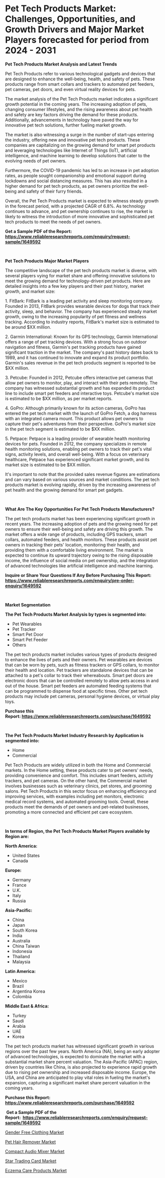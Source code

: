 <p><h1>Pet Tech Products Market: Challenges, Opportunities, and Growth Drivers and Major Market Players forecasted for period from 2024 - 2031</h1></p><p><strong>Pet Tech Products Market Analysis and Latest Trends</strong></p>
<p><p>Pet Tech Products refer to various technological gadgets and devices that are designed to enhance the well-being, health, and safety of pets. These products range from smart collars and trackers to automated pet feeders, pet cameras, pet doors, and even virtual reality devices for pets.</p><p>The market analysis of the Pet Tech Products market indicates a significant growth potential in the coming years. The increasing adoption of pets, changing consumer lifestyles, and the rising awareness about pet health and safety are key factors driving the demand for these products. Additionally, advancements in technology have paved the way for innovative pet tech solutions, further fueling market growth.</p><p>The market is also witnessing a surge in the number of start-ups entering the industry, offering new and innovative pet tech products. These companies are capitalizing on the growing demand for smart pet products and leveraging technologies like Internet of Things (IoT), artificial intelligence, and machine learning to develop solutions that cater to the evolving needs of pet owners.</p><p>Furthermore, the COVID-19 pandemic has led to an increase in pet adoption rates, as people sought companionship and emotional support during lockdowns and social distancing measures. This has also resulted in a higher demand for pet tech products, as pet owners prioritize the well-being and safety of their furry friends.</p><p>Overall, the Pet Tech Products market is expected to witness steady growth in the forecast period, with a projected CAGR of 6.8%. As technology continues to advance, and pet ownership continues to rise, the market is likely to witness the introduction of more innovative and sophisticated pet tech products to meet the needs of pet owners.</p></p>
<p><strong>Get a Sample PDF of the Report:&nbsp; <a href="https://www.reliableresearchreports.com/enquiry/request-sample/1649592">https://www.reliableresearchreports.com/enquiry/request-sample/1649592</a></strong></p>
<p>&nbsp;</p>
<p><strong>Pet Tech Products Major Market Players</strong></p>
<p><p>The competitive landscape of the pet tech products market is diverse, with several players vying for market share and offering innovative solutions to meet the growing demand for technology-driven pet products. Here are detailed insights into a few key players and their past history, market growth, and market size:</p><p>1. FitBark: FitBark is a leading pet activity and sleep monitoring company. Founded in 2013, FitBark provides wearable devices for dogs that track their activity, sleep, and behavior. The company has experienced steady market growth, owing to the increasing popularity of pet fitness and wellness tracking. According to industry reports, FitBark's market size is estimated to be around $XX million.</p><p>2. Garmin International: Known for its GPS technology, Garmin International offers a range of pet tracking devices. With a strong focus on outdoor navigation and fitness, Garmin's pet tracking products have gained significant traction in the market. The company's past history dates back to 1989, and it has continued to innovate and expand its product portfolio. Garmin's sales revenue in the pet tech products segment is reported to be $XX million.</p><p>3. Petcube: Founded in 2012, Petcube offers interactive pet cameras that allow pet owners to monitor, play, and interact with their pets remotely. The company has witnessed substantial growth and has expanded its product line to include smart pet feeders and interactive toys. Petcube's market size is estimated to be $XX million, as per market reports.</p><p>4. GoPro: Although primarily known for its action cameras, GoPro has entered the pet tech market with the launch of GoPro Fetch, a dog harness with an integrated camera mount. This product allows pet owners to capture their pet's adventures from their perspective. GoPro's market size in the pet tech segment is estimated to be $XX million.</p><p>5. Petpace: Petpace is a leading provider of wearable health monitoring devices for pets. Founded in 2012, the company specializes in remote health monitoring solutions, enabling pet owners to track their pet's vital signs, activity levels, and overall well-being. With a focus on veterinary healthcare, Petpace has experienced significant market growth, and its market size is estimated to be $XX million.</p><p>It's important to note that the provided sales revenue figures are estimations and can vary based on various sources and market conditions. The pet tech products market is evolving rapidly, driven by the increasing awareness of pet health and the growing demand for smart pet gadgets.</p></p>
<p>&nbsp;</p>
<p><strong>What Are The Key Opportunities For Pet Tech Products Manufacturers?</strong></p>
<p><p>The pet tech products market has been experiencing significant growth in recent years. The increasing adoption of pets and the growing need for pet owners to ensure their well-being and safety are driving this growth. The market offers a wide range of products, including GPS trackers, smart collars, automated feeders, and health monitors. These products assist pet owners in tracking their pets' location, monitoring their health, and providing them with a comfortable living environment. The market is expected to continue its upward trajectory owing to the rising disposable income, the influence of social media on pet ownership, and the integration of advanced technologies like artificial intelligence and machine learning.</p></p>
<p><strong>Inquire or Share Your Questions If Any Before Purchasing This Report: <a href="https://www.reliableresearchreports.com/enquiry/pre-order-enquiry/1649592">https://www.reliableresearchreports.com/enquiry/pre-order-enquiry/1649592</a></strong></p>
<p>&nbsp;</p>
<p><strong>Market Segmentation</strong></p>
<p><strong>The Pet Tech Products Market Analysis by types is segmented into:</strong></p>
<p><ul><li>Pet Wearables</li><li>Pet Tracker</li><li>Smart Pet Door</li><li>Smart Pet Feeder</li><li>Others</li></ul></p>
<p><p>The pet tech products market includes various types of products designed to enhance the lives of pets and their owners. Pet wearables are devices that can be worn by pets, such as fitness trackers or GPS collars, to monitor their health and location. Pet trackers are standalone devices that can be attached to a pet's collar to track their whereabouts. Smart pet doors are electronic doors that can be controlled remotely to allow pets access in and out of the house. Smart pet feeders are automated feeding systems that can be programmed to dispense food at specific times. Other pet tech products may include pet cameras, personal hygiene devices, or virtual play toys.</p></p>
<p><strong>Purchase this Report:&nbsp;<a href="https://www.reliableresearchreports.com/purchase/1649592">https://www.reliableresearchreports.com/purchase/1649592</a></strong></p>
<p>&nbsp;</p>
<p><strong>The Pet Tech Products Market Industry Research by Application is segmented into:</strong></p>
<p><ul><li>Home</li><li>Commercial</li></ul></p>
<p><p>Pet Tech Products are widely utilized in both the Home and Commercial markets. In the Home setting, these products cater to pet owners' needs, providing convenience and comfort. This includes smart feeders, activity trackers, and pet cameras. On the other hand, the Commercial market involves businesses such as veterinary clinics, pet stores, and grooming salons. Pet Tech Products in this sector focus on enhancing efficiency and improving services, with examples including pet monitors, electronic medical record systems, and automated grooming tools. Overall, these products meet the demands of pet owners and pet-related businesses, promoting a more connected and efficient pet care ecosystem.</p></p>
<p>&nbsp;</p>
<p><strong>In terms of Region, the Pet Tech Products Market Players available by Region are:</strong></p>
<p>
    <p> <strong> North America: </strong>
        <ul>
            <li>United States</li>
            <li>Canada</li>
        </ul>
        </p> 
    <p> <strong> Europe: </strong>
        <ul>
            <li>Germany</li>
            <li>France</li>
            <li>U.K.</li>
            <li>Italy</li>
            <li>Russia</li>
        </ul>
        </p> 
    <p> <strong> Asia-Pacific: </strong>
        <ul>
            <li>China</li>
            <li>Japan</li>
            <li>South Korea</li>
            <li>India</li>
            <li>Australia</li>
            <li>China Taiwan</li>
            <li>Indonesia</li>
            <li>Thailand</li>
            <li>Malaysia</li>
        </ul>
        </p> 
    <p> <strong> Latin America: </strong>
        <ul>
            <li>Mexico</li>
            <li>Brazil</li>
            <li>Argentina Korea</li>
            <li>Colombia</li>
        </ul>
        </p> 
    <p> <strong> Middle East & Africa: </strong>
        <ul>
            <li>Turkey</li>
            <li>Saudi</li>
            <li>Arabia</li>
            <li>UAE</li>
            <li>Korea</li>
        </ul>
    </p>
    </p>
<p><p>The pet tech products market has witnessed significant growth in various regions over the past few years. North America (NA), being an early adopter of advanced technologies, is expected to dominate the market with a substantial market share percent valuation. The Asia-Pacific (APAC) region, driven by countries like China, is also projected to experience rapid growth due to rising pet ownership and increased disposable income. Europe, the USA, and China are anticipated to play vital roles in fueling the market's expansion, capturing a significant market share percent valuation in the coming years.</p></p>
<p><strong>Purchase this Report: <a href="https://www.reliableresearchreports.com/purchase/1649592">https://www.reliableresearchreports.com/purchase/1649592</a></strong></p>
<p>&nbsp;<strong>Get a Sample PDF of the Report:&nbsp;&nbsp;<a href="https://www.reliableresearchreports.com/enquiry/request-sample/1649592">https://www.reliableresearchreports.com/enquiry/request-sample/1649592</a></strong></p>
<p><strong></strong></p>
<p><p><a href="https://github.com/aasishrp01/Market-Research-Report-List-2/blob/main/gender-free-clothing-market.md">Gender Free Clothing Market</a></p><p><a href="https://github.com/tamvrosiya/Market-Research-Report-List-1/blob/main/pet-hair-remover-market.md">Pet Hair Remover Market</a></p><p><a href="https://github.com/dringals/Market-Research-Report-List-1/blob/main/compact-audio-mixer-market.md">Compact Audio Mixer Market</a></p><p><a href="https://github.com/Paul14Anderson63/Market-Research-Report-List-1/blob/main/star-trading-card-market.md">Star Trading Card Market</a></p><p><a href="https://github.com/aashishrp02/Market-Research-Report-List-1/blob/main/eczema-care-products-market.md">Eczema Care Products Market</a></p></p>